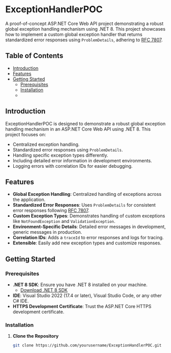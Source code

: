 # ExceptionHandlerPOC

A proof-of-concept ASP.NET Core Web API project demonstrating a robust global exception handling mechanism using .NET 8. This project showcases how to implement a custom global exception handler that returns standardized error responses using `ProblemDetails`, adhering to [RFC 7807](https://tools.ietf.org/html/rfc7807).

## Table of Contents

- [Introduction](#introduction)
- [Features](#features)
- [Getting Started](#getting-started)
  - [Prerequisites](#prerequisites)
  - [Installation](#installation)
  - 
## Introduction

ExceptionHandlerPOC is designed to demonstrate a robust global exception handling mechanism in an ASP.NET Core Web API using .NET 8. This project focuses on:

- Centralized exception handling.
- Standardized error responses using `ProblemDetails`.
- Handling specific exception types differently.
- Including detailed error information in development environments.
- Logging errors with correlation IDs for easier debugging.

## Features

- **Global Exception Handling**: Centralized handling of exceptions across the application.
- **Standardized Error Responses**: Uses `ProblemDetails` for consistent error responses following [RFC 7807](https://tools.ietf.org/html/rfc7807).
- **Custom Exception Types**: Demonstrates handling of custom exceptions like `NotFoundException` and `ValidationException`.
- **Environment-Specific Details**: Detailed error messages in development, generic messages in production.
- **Correlation IDs**: Adds a `traceId` to error responses and logs for tracing.
- **Extensible**: Easily add new exception types and customize responses.

## Getting Started

### Prerequisites

- **.NET 8 SDK**: Ensure you have .NET 8 installed on your machine.
  - [Download .NET 8 SDK](https://dotnet.microsoft.com/download/dotnet/8.0)
- **IDE**: Visual Studio 2022 (17.4 or later), Visual Studio Code, or any other C# IDE.
- **HTTPS Development Certificate**: Trust the ASP.NET Core HTTPS development certificate.

### Installation

1. **Clone the Repository**

   ```bash
   git clone https://github.com/yourusername/ExceptionHandlerPOC.git
